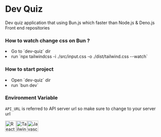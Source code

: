 # Dev Quiz

Dev quiz application that using Bun.js which faster than Node.js & Deno.js
Front end repositories


### How to watch change css on Bun ?
<li> Go to `dev-quiz` dir </li>
<li> run `npx tailwindcss -i ./src/input.css -o ./dist/tailwind.css --watch` </li>

### How to start project
<li> Open `dev-quiz` dir </li>
<li> run `bun dev` </li>

### Environment Variable
`API_URL` is referred to API server url so make sure to change to your server url

<div style="display: flex;">
  <img src='https://svgshare.com/i/iMA.svg' alt="React JS" height="36px" />
  <img src='https://svgshare.com/i/iLM.svg' alt="Tailwind CSS" height="36px" />
  <img src='https://svgshare.com/i/iLU.svg' title='Javascript' height="36px" />
</div>